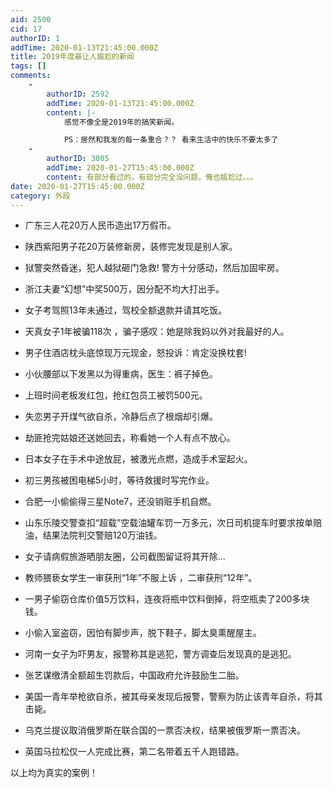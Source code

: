```yaml
---
aid: 2500
cid: 17
authorID: 1
addTime: 2020-01-13T21:45:00.000Z
title: 2019年度最让人尴尬的新闻
tags: []
comments:
    -
        authorID: 2592
        addTime: 2020-01-13T21:45:00.000Z
        content: |-
            感觉不像全是2019年的搞笑新闻。

            PS：居然和我发的每一条重合？？ 看来生活中的快乐不要太多了
    -
        authorID: 3005
        addTime: 2020-01-27T15:45:00.000Z
        content: 有部分看过的，有部分完全没问题，俺也尴尬过。。。
date: 2020-01-27T15:45:00.000Z
category: 外段
---
```


*   广东三人花20万人民币造出17万假币。
*   陕西紫阳男子花20万装修新房，装修完发现是别人家。  
    
*   狱警突然昏迷，犯人越狱砸门急救! 警方十分感动，然后加固牢房。  
    
*   浙江夫妻“幻想”中奖500万，因分配不均大打出手。
*   女子考驾照13年未通过，驾校全额退款并请其吃饭。
*   天真女子1年被骗118次 ，骗子感叹：她是除我妈以外对我最好的人。
*   男子住酒店枕头底惊现万元现金，怒投诉：肯定没换枕套!
*   小伙腰部以下发黑以为得重病，医生：裤子掉色。
*   上班时间老板发红包，抢红包员工被罚500元。
*   失恋男子开煤气欲自杀，冷静后点了根烟却引爆。  
    
*   劫匪抢完姑娘还送她回去，称看她一个人有点不放心。
*   日本女子在手术中途放屁，被激光点燃，造成手术室起火。
*   初三男孩被困电梯5小时，等待救援时写完作业。
*   合肥一小偷偷得三星Note7，还没销赃手机自燃。
*   山东乐陵交警查扣“超载”空载油罐车罚一万多元，次日司机提车时要求按单赔油，结果法院判交警赔120万油钱。
*   女子请病假旅游晒朋友圈，公司截图留证将其开除…
*   教师猥亵女学生一审获刑“1年”不服上诉 ，二审获刑“12年”。
*   一男子偷窃仓库价值5万饮料，连夜将瓶中饮料倒掉，将空瓶卖了200多块钱。
*   小偷入室盗窃，因怕有脚步声，脱下鞋子，脚太臭熏醒屋主。
*   河南一女子为吓男友，报警称其是逃犯，警方调查后发现真的是逃犯。
*   张艺谋缴清全额超生罚款后，中国政府允许鼓励生二胎。
*   美国一青年举枪欲自杀，被其母亲发现后报警，警察为防止该青年自杀，将其击毙。
*   乌克兰提议取消俄罗斯在联合国的一票否决权，结果被俄罗斯一票否决。  
    
*   英国马拉松仅一人完成比赛，第二名带着五千人跑错路。

以上均为真实的案例！
